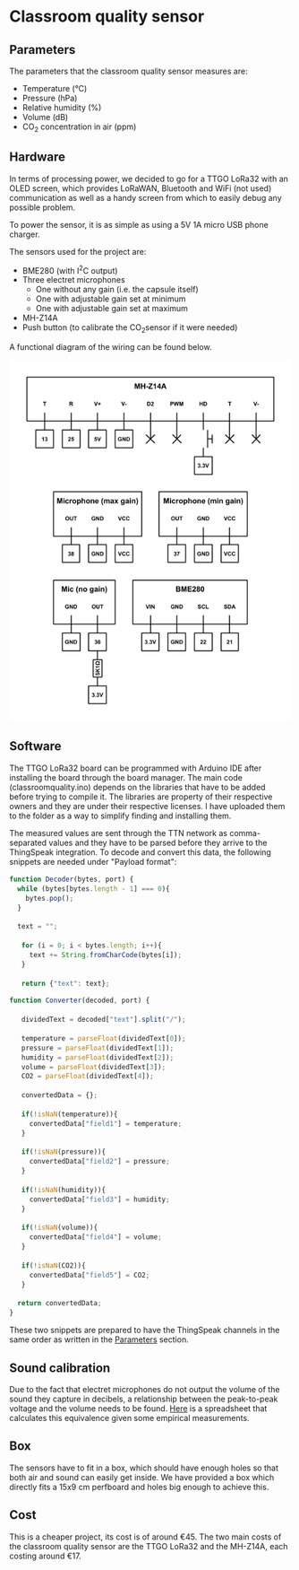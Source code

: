 # Classroom quality sensor

## Parameters

The parameters that the classroom quality sensor measures are:
* Temperature (°C)
* Pressure (hPa)
* Relative humidity (%)
* Volume (dB)
* CO<sub>2</sub> concentration in air (ppm)

## Hardware

In terms of processing power, we decided to go for a TTGO LoRa32 with an OLED screen, which provides LoRaWAN, Bluetooth and WiFi (not used) communication as well as a handy screen from which to easily debug any possible problem.

To power the sensor, it is as simple as using a 5V 1A micro USB phone charger.

The sensors used for the project are:
* BME280 (with I<sup>2</sup>C output)
* Three electret microphones
  * One without any gain (i.e. the capsule itself)
  * One with adjustable gain set at minimum
  * One with adjustable gain set at maximum
* MH-Z14A
* Push button (to calibrate the CO<sub>2</sub>sensor if it were needed)

A functional diagram of the wiring can be found below.

![Wiring](https://raw.githubusercontent.com/manuelbonet/WellTech/master/ClassroomQualitySensor/images/Diagram%20-%20Classroom%20quality%20sensor.png)

## Software

The TTGO LoRa32 board can be programmed with Arduino IDE after installing the board through the board manager. The main code (classroomquality.ino) depends on the libraries that have to be added before trying to compile it. The libraries are property of their respective owners and they are under their respective licenses. I have uploaded them to the folder as a way to simplify finding and installing them.

The measured values are sent through the TTN network as comma-separated values and they have to be parsed before they arrive to the ThingSpeak integration. To decode and convert this data, the following snippets are needed under "Payload format":

```javascript
function Decoder(bytes, port) {
  while (bytes[bytes.length - 1] === 0){
    bytes.pop();
  }
  
  text = "";
  
   for (i = 0; i < bytes.length; i++){
     text += String.fromCharCode(bytes[i]);
   }
   
   return {"text": text};
```

```javascript
function Converter(decoded, port) {
  
   dividedText = decoded["text"].split("/");
   
   temperature = parseFloat(dividedText[0]);
   pressure = parseFloat(dividedText[1]);
   humidity = parseFloat(dividedText[2]);
   volume = parseFloat(dividedText[3]);
   CO2 = parseFloat(dividedText[4]);
   
   convertedData = {};
   
   if(!isNaN(temperature)){
     convertedData["field1"] = temperature;
   }
   
   if(!isNaN(pressure)){
     convertedData["field2"] = pressure;
   } 
   
   if(!isNaN(humidity)){
     convertedData["field3"] = humidity;
   }
   
   if(!isNaN(volume)){
     convertedData["field4"] = volume;
   }
   
   if(!isNaN(CO2)){
     convertedData["field5"] = CO2;
   }
  
  return convertedData;
}
```

These two snippets are prepared to have the ThingSpeak channels in the same order as written in the [Parameters](#parameters) section.

## Sound calibration

Due to the fact that electret microphones do not output the volume of the sound they capture in decibels, a relationship between the peak-to-peak voltage and the volume needs to be found. [Here](https://docs.google.com/spreadsheets/d/1mHTgkDXV53TCKcUPq5pmppE6GQpHShiHMCgk4wV-P8s/edit?usp=sharing) is a spreadsheet that calculates this equivalence given some empirical measurements.

## Box

The sensors have to fit in a box, which should have enough holes so that both air and sound can easily get inside. We have provided a box which directly fits a 15x9 cm perfboard and holes big enough to achieve this.

## Cost

This is a cheaper project, its cost is of around €45. The two main costs of the classroom quality sensor are the TTGO LoRa32 and the MH-Z14A, each costing around €17.

